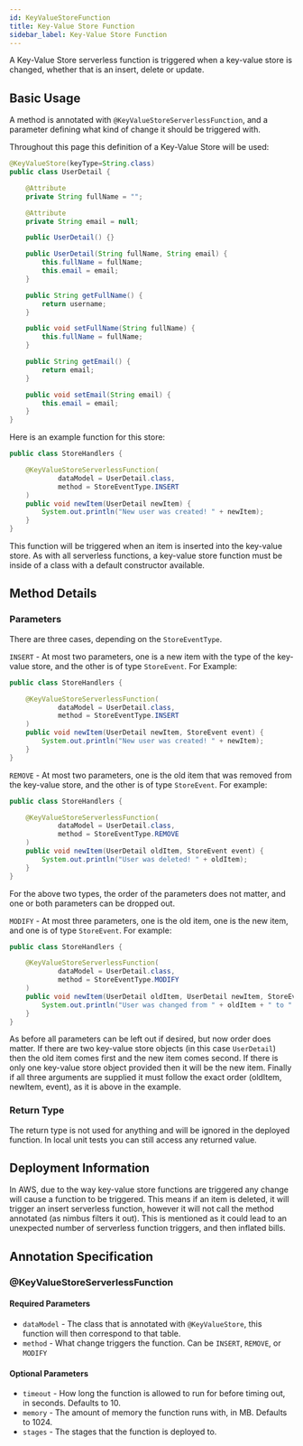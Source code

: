 ```yaml
---
id: KeyValueStoreFunction
title: Key-Value Store Function
sidebar_label: Key-Value Store Function
---
```


A Key-Value Store serverless function is triggered when a key-value store is changed, whether that is an insert, delete or update. 

## Basic Usage
A method is annotated with `@KeyValueStoreServerlessFunction`, and a parameter defining what kind of change it should be triggered with. 

Throughout this page this definition of a Key-Value Store will be used:
```java
@KeyValueStore(keyType=String.class)
public class UserDetail {

    @Attribute
    private String fullName = "";

    @Attribute
    private String email = null;

    public UserDetail() {}

    public UserDetail(String fullName, String email) {
        this.fullName = fullName;
        this.email = email;
    }

    public String getFullName() {
        return username;
    }

    public void setFullName(String fullName) {
        this.fullName = fullName;
    }

    public String getEmail() {
        return email;
    }

    public void setEmail(String email) {
        this.email = email;
    }
}
```

Here is an example function for this store:
```java
public class StoreHandlers {

    @KeyValueStoreServerlessFunction(
            dataModel = UserDetail.class,
            method = StoreEventType.INSERT
    )
    public void newItem(UserDetail newItem) {
        System.out.println("New user was created! " + newItem);
    }
}
```

This function will be triggered when an item is inserted into the key-value store. As with all serverless functions, a key-value store function must be inside of a class with a default constructor available. 

## Method Details
### Parameters
There are three cases, depending on the `StoreEventType`.

`INSERT` - At most two parameters, one is a new item with the type of the key-value store, and the other is of type `StoreEvent`. For Example: 

```java
public class StoreHandlers {

    @KeyValueStoreServerlessFunction(
            dataModel = UserDetail.class,
            method = StoreEventType.INSERT
    )
    public void newItem(UserDetail newItem, StoreEvent event) {
        System.out.println("New user was created! " + newItem);
    }
}
```

`REMOVE` - At most two parameters, one is the old item that was removed from the key-value store, and the other is of type `StoreEvent`. For example: 

```java
public class StoreHandlers {

    @KeyValueStoreServerlessFunction(
            dataModel = UserDetail.class,
            method = StoreEventType.REMOVE
    )
    public void newItem(UserDetail oldItem, StoreEvent event) {
        System.out.println("User was deleted! " + oldItem);
    }
}
```

For the above two types, the order of the parameters does not matter, and one or both parameters can be dropped out.

`MODIFY` - At most three parameters, one is the old item, one is the new item, and one is of type `StoreEvent`. For example: 
```java
public class StoreHandlers {

    @KeyValueStoreServerlessFunction(
            dataModel = UserDetail.class,
            method = StoreEventType.MODIFY
    )
    public void newItem(UserDetail oldItem, UserDetail newItem, StoreEvent event) {
        System.out.println("User was changed from " + oldItem + " to " + newItem);
    }
}
```

As before all parameters can be left out if desired, but now order does matter. If there are two key-value store objects (in this case `UserDetail`) then the old item comes first and the new item comes second. If there is only one key-value store object provided then it will be the new item. Finally if all three arguments are supplied it must follow the exact order (oldItem, newItem, event), as it is above in the example. 

### Return Type
The return type is not used for anything and will be ignored in the deployed function. In local unit tests you can still access any returned value.

## Deployment Information
In AWS, due to the way key-value store functions are triggered any change will cause a function to be triggered. This means if an item is deleted, it will trigger an insert serverless function, however it will not call the method annotated (as nimbus filters it out). This is mentioned as it could lead to an unexpected number of serverless function triggers, and then inflated bills.

## Annotation Specification
### @KeyValueStoreServerlessFunction
#### Required Parameters
* `dataModel` - The class that is annotated with `@KeyValueStore`, this function will then correspond to that table. 
* `method` - What change triggers the function. Can be `INSERT`, `REMOVE`, or `MODIFY`

#### Optional Parameters
* `timeout` - How long the function is allowed to run for before timing out, in seconds. Defaults to 10.
* `memory` - The amount of memory the function runs with, in MB. Defaults to 1024.
* `stages` - The stages that the function is deployed to.